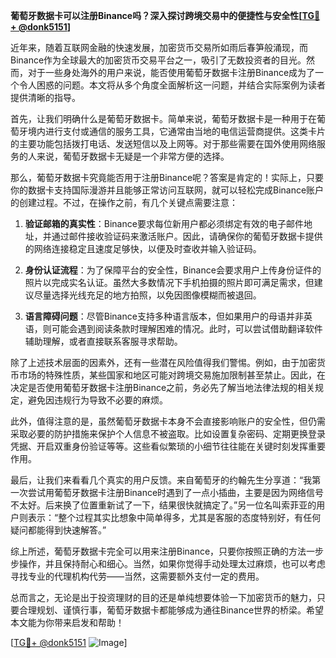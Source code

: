 **葡萄牙数据卡可以注册Binance吗？深入探讨跨境交易中的便捷性与安全性[[TG💪+ @donk5151](https://t.me/s/donk5151)]**

近年来，随着互联网金融的快速发展，加密货币交易所如雨后春笋般涌现，而Binance作为全球最大的加密货币交易平台之一，吸引了无数投资者的目光。然而，对于一些身处海外的用户来说，能否使用葡萄牙数据卡注册Binance成为了一个令人困惑的问题。本文将从多个角度全面解析这一问题，并结合实际案例为读者提供清晰的指导。

首先，让我们明确什么是葡萄牙数据卡。简单来说，葡萄牙数据卡是一种用于在葡萄牙境内进行支付或通信的服务工具，它通常由当地的电信运营商提供。这类卡片的主要功能包括拨打电话、发送短信以及上网等。对于那些需要在国外使用网络服务的人来说，葡萄牙数据卡无疑是一个非常方便的选择。

那么，葡萄牙数据卡究竟能否用于注册Binance呢？答案是肯定的！实际上，只要你的数据卡支持国际漫游并且能够正常访问互联网，就可以轻松完成Binance账户的创建过程。不过，在操作之前，有几个关键点需要注意：

1. **验证邮箱的真实性**：Binance要求每位新用户都必须绑定有效的电子邮件地址，并通过邮件接收验证码来激活账户。因此，请确保你的葡萄牙数据卡提供的网络连接稳定且速度足够快，以便及时查收并输入验证码。

2. **身份认证流程**：为了保障平台的安全性，Binance会要求用户上传身份证件的照片以完成实名认证。虽然大多数情况下手机拍摄的照片即可满足需求，但建议尽量选择光线充足的地方拍照，以免因图像模糊而被退回。

3. **语言障碍问题**：尽管Binance支持多种语言版本，但如果用户的母语并非英语，则可能会遇到阅读条款时理解困难的情况。此时，可以尝试借助翻译软件辅助理解，或者直接联系客服寻求帮助。

除了上述技术层面的因素外，还有一些潜在风险值得我们警惕。例如，由于加密货币市场的特殊性质，某些国家和地区可能对跨境交易施加限制甚至禁止。因此，在决定是否使用葡萄牙数据卡注册Binance之前，务必先了解当地法律法规的相关规定，避免因违规行为导致不必要的麻烦。

此外，值得注意的是，虽然葡萄牙数据卡本身不会直接影响账户的安全性，但仍需采取必要的防护措施来保护个人信息不被盗取。比如设置复杂密码、定期更换登录凭据、开启双重身份验证等等。这些看似繁琐的小细节往往能在关键时刻发挥重要作用。

最后，让我们来看看几个真实的用户反馈。来自葡萄牙的约翰先生分享道：“我第一次尝试用葡萄牙数据卡注册Binance时遇到了一点小插曲，主要是因为网络信号不太好。后来换了位置重新试了一下，结果很快就搞定了。”另一位名叫索菲亚的用户则表示：“整个过程其实比想象中简单得多，尤其是客服的态度特别好，有任何疑问都能得到快速解答。”

综上所述，葡萄牙数据卡完全可以用来注册Binance，只要你按照正确的方法一步步操作，并且保持耐心和细心。当然，如果你觉得手动处理太过麻烦，也可以考虑寻找专业的代理机构代劳——当然，这需要额外支付一定的费用。

总而言之，无论是出于投资理财的目的还是单纯想要体验一下加密货币的魅力，只要合理规划、谨慎行事，葡萄牙数据卡都能够成为通往Binance世界的桥梁。希望本文能为你带来启发和帮助！

[[TG💪+ @donk5151](https://t.me/s/donk5151) ![Image](https://i.postimg.cc/rwNCRYN7/Snipaste-2025-04-30-17-27-05.png)]